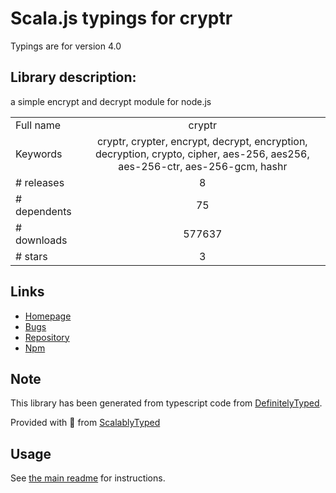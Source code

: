 
# Scala.js typings for cryptr

Typings are for version 4.0

## Library description:
a simple encrypt and decrypt module for node.js

|                    |                 |
| ------------------ | :-------------: |
| Full name          | cryptr |
| Keywords           | cryptr, crypter, encrypt, decrypt, encryption, decryption, crypto, cipher, aes-256, aes256, aes-256-ctr, aes-256-gcm, hashr |
| # releases         | 8 |
| # dependents       | 75 |
| # downloads        | 577637 |
| # stars            | 3 |

## Links
- [Homepage](https://github.com/MauriceButler/cryptr)
- [Bugs](https://github.com/MauriceButler/cryptr/issues)
- [Repository](https://github.com/MauriceButler/cryptr)
- [Npm](https://www.npmjs.com/package/cryptr)
    


## Note
This library has been generated from typescript code from [DefinitelyTyped](https://definitelytyped.org).

Provided with :purple_heart: from [ScalablyTyped](https://github.com/oyvindberg/ScalablyTyped)

## Usage
See [the main readme](../../readme.md) for instructions.



